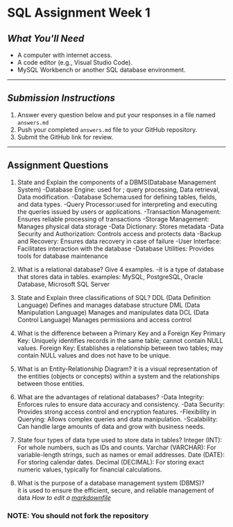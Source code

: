 # SQL Assignment Week 1


## *What You'll Need*
- A computer with internet access.
- A code editor (e.g., Visual Studio Code).
- MySQL Workbench or another SQL database environment.

---



## *Submission Instructions*
1. Answer every question below and put your responses in a file named `answers.md`
2. Push your completed `answers.md` file to your GitHub repository.
3. Submit the GitHub link for review.

---

## **Assignment Questions**

1. State and Explain the components of a DBMS(Database Management System)
-Database Engine: used for ; query processing, Data retrieval, Data modification.
-Database Schema:used for defining tables, fields, and data types.
-Query Processor:used for  interpreting and executing the queries issued by users or applications.
-Transaction Management: Ensures reliable processing of transactions
-Storage Management: Manages physical data storage
-Data Dictionary: Stores metadata
-Data Security and Authorization: Controls access and protects data
-Backup and Recovery: Ensures data recovery in case of failure
-User Interface: Facilitates interaction with the database
-Database Utilities: Provides tools for database maintenance
3. What is a relational database? Give 4 examples.
-it is a type of database that stores data in tables.
examples: MySQL, PostgreSQL, Oracle Database, Microsoft SQL Server 
5. State and Explain three classifications of SQL?
DDL (Data Definition Language)	Defines and manages database structure
DML (Data Manipulation Language)	Manages and manipulates data
DCL (Data Control Language)	Manages permissions and access control	
6. What is the difference between a Primary Key and a Foreign Key
Primary Key: Uniquely identifies records in the same table; cannot contain NULL values.
Foreign Key: Establishes a relationship between two tables; may contain NULL values and does not have to be unique.

7. What is an Entity-Relationship Diagram?
   it is a visual representation of the entities (objects or concepts) within a system and the relationships between those entities.
9. What are the advantages of relational databases?
-Data Integrity: Enforces rules to ensure data accuracy and consistency.
-Data Security: Provides strong access control and encryption features.
-Flexibility in Querying: Allows complex queries and data manipulation.
-Scalability: Can handle large amounts of data and grow with business needs.
10. State four types of data type used to store data in tables?
 Integer (INT): For whole numbers, such as IDs and counts.
Varchar (VARCHAR): For variable-length strings, such as names or email addresses.
Date (DATE): For storing calendar dates.
Decimal (DECIMAL): For storing exact numeric values, typically for financial calculations.
11. What is the purpose of a database management system (DBMS)?  
it is used  to ensure the efficient, secure, and reliable management of data
*How to edit a [markdownfile](https://www.markdownguide.org/basic-syntax/#headings)*

###  NOTE: You should not fork the repository

